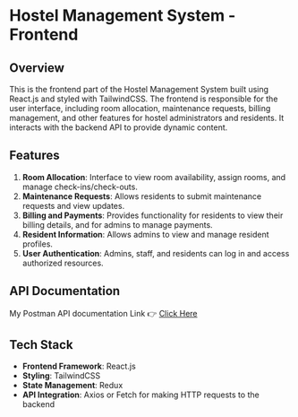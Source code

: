 # Hostel Management System - Frontend

## Overview

This is the frontend part of the Hostel Management System built using React.js and styled with TailwindCSS. The frontend is responsible for the user interface, including room allocation, maintenance requests, billing management, and other features for hostel administrators and residents. It interacts with the backend API to provide dynamic content.

## Features

1. **Room Allocation**: Interface to view room availability, assign rooms, and manage check-ins/check-outs.
2. **Maintenance Requests**: Allows residents to submit maintenance requests and view updates.
3. **Billing and Payments**: Provides functionality for residents to view their billing details, and for admins to manage payments.
4. **Resident Information**: Allows admins to view and manage resident profiles.
5. **User Authentication**: Admins, staff, and residents can log in and access authorized resources.

## API Documentation

My Postman API documentation Link 👉 [Click Here](https://documenter.getpostman.com/view/39168834/2sAYHwJPuJ#4f412d8d-029d-412c-82ef-00ec639c3613)

## Tech Stack

- **Frontend Framework**: React.js
- **Styling**: TailwindCSS
- **State Management**:  Redux
- **API Integration**: Axios or Fetch for making HTTP requests to the backend
